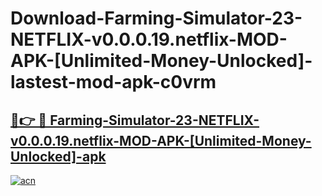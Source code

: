 # Download-Farming-Simulator-23-NETFLIX-v0.0.0.19.netflix-MOD-APK-[Unlimited-Money-Unlocked]-lastest-mod-apk-c0vrm

<h2><a href="https://apkcomod.com?title=Farming-Simulator-23-NETFLIX-v0.0.0.19.netflix-MOD-APK-[Unlimited-Money-Unlocked]">🔗👉 🔴 Farming-Simulator-23-NETFLIX-v0.0.0.19.netflix-MOD-APK-[Unlimited-Money-Unlocked]-apk </a></h2>

[![acn](https://github.com/user-attachments/assets/0f9c940e-d8b0-45ae-aac7-cd30a18b3e1c)](https://apkcomod.com?title=Farming-Simulator-23-NETFLIX-v0.0.0.19.netflix-MOD-APK-[Unlimited-Money-Unlocked])
